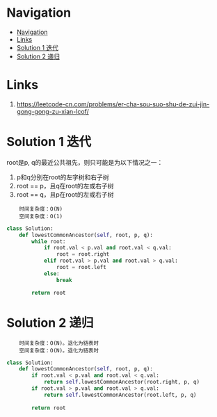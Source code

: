 # Navigation
- [Navigation](#navigation)
- [Links](#links)
- [Solution 1 迭代](#solution-1-%e8%bf%ad%e4%bb%a3)
- [Solution 2 递归](#solution-2-%e9%80%92%e5%bd%92)

# Links
1. https://leetcode-cn.com/problems/er-cha-sou-suo-shu-de-zui-jin-gong-gong-zu-xian-lcof/

# Solution 1 迭代
root是p, q的最近公共祖先，则只可能是为以下情况之一：
1. p和q分别在root的左字树和右子树
2. root == p，且q在root的左或右子树
3. root == q，且p在root的左或右子树

```
    时间复杂度：O(N)
    空间复杂度：O(1)
```
```python
class Solution:
    def lowestCommonAncestor(self, root, p, q):
        while root:
            if root.val < p.val and root.val < q.val:
                root = root.right
            elif root.val > p.val and root.val > q.val:
                root = root.left
            else:
                break

        return root
```

# Solution 2 递归
```
    时间复杂度：O(N)。退化为链表时
    空间复杂度：O(N)。退化为链表时
```
```python
class Solution:
    def lowestCommonAncestor(self, root, p, q):
        if root.val < p.val and root.val < q.val:
            return self.lowestCommonAncestor(root.right, p, q)
        if root.val > p.val and root.val > q.val:
            return self.lowestCommonAncestor(root.left, p, q)
        
        return root
```